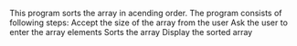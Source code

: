 This program sorts the array in acending order.
The program consists of following steps:
Accept the size of the array from the user
Ask the user to enter the array elements
Sorts the array
Display the sorted array
